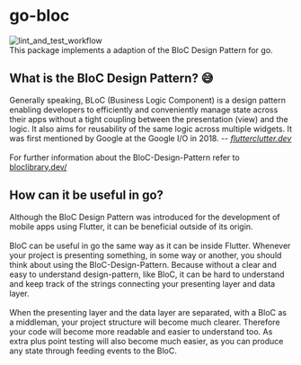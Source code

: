# go-bloc
![lint_and_test_workflow](https://github.com/hijgo/go-bloc/actions/workflows/lint_and_test.yaml/badge.svg)<br/>
This package implements a adaption of the BloC Design Pattern for go.

## What is the BloC Design Pattern? 😅
Generally speaking, BLoC (Business Logic Component) is a design pattern enabling developers to efficiently and conveniently manage state across their apps without a tight coupling between the presentation (view) and the logic. It also aims for reusability of the same logic across multiple widgets. It was first mentioned by Google at the Google I/O in 2018.
 -- <cite>[flutterclutter.dev](https://www.flutterclutter.dev/flutter/basics/what-is-the-bloc-pattern/2021/2084/)</cite>
 <br/>
 <br/>
 For further information about the BloC-Design-Pattern refer to [bloclibrary.dev/](https://bloclibrary.dev/#/)
 
 ## How can it be useful in go? 
Although the BloC Design Pattern was introduced for the development of mobile apps using Flutter, it can be beneficial outside of its origin.
<br/><br/>
BloC can be useful in go the same way as it can be inside Flutter. Whenever your project is presenting something, in some way or another, you should think about using the BloC-Design-Pattern. Because without a clear and easy to understand design-pattern, like BloC, it can be hard to understand and keep track of the strings connecting your presenting layer and data layer.<br/><br/>
When the presenting layer and the data layer are separated, with a BloC as a middleman, your project structure will become much clearer. Therefore your code will become more readable and easier to understand too. As extra plus point testing will also become much easier, as you can produce any state through feeding events to the BloC.
